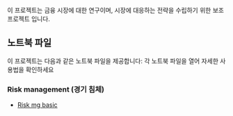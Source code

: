 이 프로젝트는 금융 시장에 대한 연구이며, 시장에 대응하는 전략을 수립하기 위한 보조 프로젝트 입니다.

## 노트북 파일
이 프로젝트는 다음과 같은 노트북 파일을 제공합니다:
각 노트북 파일을 열어 자세한 사용법을 확인하세요

### Risk management (경기 침체)
- [Risk mg basic](https://colab.research.google.com/github/xikest/research_market_finance/blob/main/note/riskmgt/1_risk_management_basic.ipynb)